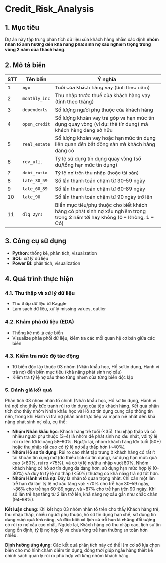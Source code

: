 # Credit_Risk_Analysis
## 1. Mục tiêu
Dự án này tập trung phân tích dữ liệu của khách hàng nhằm xác định **nhóm nhân tố ảnh hưởng đến khả năng phát sinh nợ xấu nghiêm trọng trong vòng 2 năm của khách hàng**.

## 2. Mô tả biến
| STT | Tên biến | Ý nghĩa |
|------|---------|-----|
| 1 | `age` | Tuổi của khách hàng vay (tính theo năm) |
| 2 | `monthly_inc` | Thu nhập trước thuế của khách hàng vay (tính theo tháng)|
| 3 | `dependents` | Số lượng người phụ thuộc của khách hàng |
| 4 | `open_credit` | Số lượng khoản vay trả góp và hạn mức tín dụng quay vòng (ví dụ: thẻ tín dụng) mà khách hàng đang sở hữu|
| 5 | `real_estate` | Số lượng khoản vay hoặc hạn mức tín dụng liên quan đến bất động sản mà khách hàng đang có|
| 6 | `rev_util` |  Tỷ lệ sử dụng tín dụng quay vòng (số dư/tổng hạn mức tín dụng)|
| 7 | `debt_ratio` | Tỷ lệ nợ trên thu nhập (hoặc tài sản)|
| 8 | `late_30_59` | Số lần thanh toán chậm từ 30–59 ngày|
| 9 | `late_60_89` | Số lần thanh toán chậm từ 60–89 ngày|
| 10 | `late_90` | Số lần thanh toán chậm từ 90 ngày trở lên|
| 11 | `dlq_2yrs` | Biến mục tiêu/phụ thuộc cho biết khách hàng có phát sinh nợ xấu nghiêm trọng trong 2 năm tới hay không (0 = Không; 1 = Có) |

## 3. Công cụ sử dụng 
- **Python**: thống kê, phân tích, visualization
- **SQL**: xử lý dữ liệu
- **Power BI**: phân tích, visualization

## 4. Quá trình thực hiện
### 4.1. Thu thập và xử lý dữ liệu
- Thu thập dữ liệu từ Kaggle  
- Làm sạch dữ liệu, xử lý missing values, outlier

### 4.2. Khám phá dữ liệu (EDA)
- Thống kê mô tả các biến  
- Visualize phân phối dữ liệu, kiểm tra các mối quan hệ cơ bản giữa các biến

### 4.3. Kiểm tra mức độ tác động
- 10 biến độc lập thuộc 03 nhóm (Nhân khẩu học, Hồ sơ tín dụng, Hành vi trả nợ) đến biến mục tiêu (khả năng phát sinh nợ xấu)
- Kiểm tra tỷ lệ nợ xấu theo từng nhóm của từng biến độc lập

### 5. Đánh giá kết quả
Phân tích 03 nhóm nhân tố chính (Nhân khẩu học, Hồ sơ tín dụng, Hành vi trả nợ) cho thấy bức tranh rủi ro tín dụng của tệp khách hàng. Kết quả phân tích cho thấy nhóm Nhân khẩu học và Hồ sơ tín dụng cung cấp thông tin nền, trong khi Hành vi trả nợ phản ánh trực tiếp và mạnh mẽ nhất đến khả năng phát sinh nợ xấu, cụ thể:
- **Nhóm Nhân khẩu học**: Khách hàng trẻ tuổi (<35), thu nhập thấp và có nhiều người phụ thuộc (3–4) là nhóm dễ phát sinh nợ xấu nhất, với tỷ lệ rủi ro lên tới khoảng 58–60%. Ngược lại, nhóm khách hàng lớn tuổi (50+) hoặc thu nhập rất cao có tỷ lệ nợ xấu thấp hơn (~40%).
- **Nhóm Hồ sơ tín dụng**: Rủi ro cao nhất tập trung ở khách hàng có rất ít tài khoản tín dụng mở (do thiếu lịch sử tín dụng), sử dụng hạn mức quá cao (>80%, rủi ro >75%), và có tỷ lệ nợ/thu nhập vượt 80%. Nhóm khách hàng có hồ sơ tín dụng đa dạng hơn, sử dụng hạn mức hợp lý (0–30%) và duy trì tỷ lệ nợ thấp (<50%) thường có khả năng trả nợ tốt hơn.
- **Nhóm Hành vi trả nợ**: Đây là nhân tố quan trọng nhất. Chỉ cần một lần trễ hạn đã làm tỷ lệ nợ xấu tăng vọt: ~70% cho trễ hạn 30–59 ngày, ~86% cho trễ hạn 60–89 ngày, và ~87% cho trễ hạn trên 90 ngày. Khi số lần trễ hạn tăng từ 2 lần trở lên, khả năng nợ xấu gần như chắc chắn (94–98%).

**Kết luận chung**: Khi kết hợp 03 nhóm nhân tổ trên cho thấy Khách hàng trẻ, thu nhập thấp, nhiều người phụ thuộc, hồ sơ tín dụng hạn chế, sử dụng tín dụng vượt quá khả năng, và đặc biệt có lịch sử trễ hạn là những đối tượng có rủi ro nợ xấu cao nhất. Ngược lại, Khách hàng có thu nhập cao, lịch sử tín dụng ổn định, tỷ lệ nợ hợp lý và chưa từng trễ hạn thường an toàn hơn nhiều.

**Định hướng ứng dụng**: Các kết quả phân tích này có thể làm cơ sở lựa chọn biến cho mô hình chấm điểm tín dụng, đồng thời giúp ngân hàng thiết kế chính sách quản lý rủi ro phù hợp với từng nhóm khách hàng.



